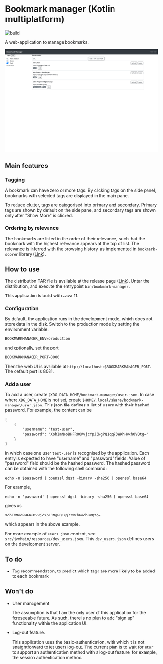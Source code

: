 # Bookmark manager (Kotlin multiplatform)

![build](https://github.com/tkngch/bookmark-manager/workflows/build/badge.svg)

A web-application to manage bookmarks.

![screenshot](./screenshot.png)

## Main features

### Tagging

A bookmark can have zero or more tags. By clicking tags on the side panel,
bookmarks with selected tags are displayed in the main pane.

To reduce clutter, tags are categorised into primary and secondary. Primary tags
are shown by default on the side pane, and secondary tags are shown only after
"Show More" is clicked.

### Ordering by relevance

The bookmarks are listed in the order of their relevance, such that the bookmark
with the highest relevance appears at the top of list. The relevance is inferred
with the browsing history, as implemented in `bookmark-scorer` library
([Link](https://github.com/tkngch/bookmark-scorer)).

## How to use

The distribution TAR file is available at the release page
([Link](https://github.com/tkngch/bookmark-manager/releases)). Untar the
distribution, and execute the entrypoint `bin/bookmark-manager`.

This application is build with Java 11.

### Configuration

By default, the application runs in the development mode, which does not store
data in the disk. Switch to the production mode by setting the environment variable:

```
BOOKMARKMANAGER_ENV=production
```

and optionally, set the port

```
BOOKMARKMANAGER_PORT=8000
```

Then the web UI is available at `http://localhost:$BOOKMARKMANAGER_PORT`. The
default port is 8081.

### Add a user

To add a user, create `$XDG_DATA_HOME/bookmark-manager/user.json`. In case where
`XDG_DATA_HOME` is not set, create
`$HOME/.local/share/bookmark-manager/user.json`. This json file defines a list
of users with their hashed password. For example, the content can be

```
[
    {
        "username": "test-user",
        "password": "XohImNooBHFR0OVvjcYpJ3NgPQ1qq73WKhHvch0VQtg="
    }
]
```

in which case one user `test-user` is recognised by the application. Each entry
is expected to have "username" and "password" fields. Value of "password" field
should be the hashed password. The hashed password can be obtained with the
following shell command:

```
echo -n $password | openssl dgst -binary -sha256 | openssl base64
```

For example,

```
echo -n 'password' | openssl dgst -binary -sha256 | openssl base64
```

gives us

```
XohImNooBHFR0OVvjcYpJ3NgPQ1qq73WKhHvch0VQtg=
```

which appears in the above example.

For more example of `users.json` content, see
`src/jvmMain/resources/dev_users.json`. This `dev_users.json` defines users on
the development server.

## To do

- Tag recommendation, to predict which tags are more likely to be added to each bookmark.

## Won't do

- User management

  The assumption is that I am the only user of this application for the
  foreseeable future. As such, there is no plan to add "sign up" functionality
  within the application UI.

- Log-out feature.

  This application uses the basic-authentication, with which it is not
  straightforward to let users log-out. The current plan is to wait for `Ktor`
  to support an authentication method with a log-out feature: for example, the
  session authentication method.
